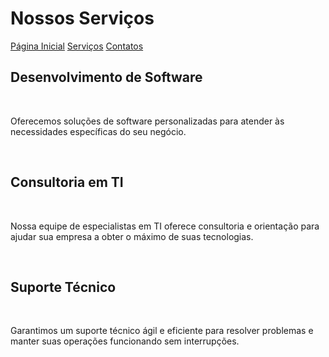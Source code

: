 <!DOCTYPE html>
<html lang="pt-br"
  <head>
    <meta charset="UTF-8">
    <meta name="viewport" content="width=device-width, initial-scale=1.0">
    <title>projeto2</title>
  </head>
  <body>
    <h1>Nossos Serviços</h1>
    <a href="https://github.com/Anderson6919/Projetodocao2/blob/fdead200890fdcec4012b514919f61fc55290299/pagina-inicial.md">Página Inicial</a>
    <a href="">Serviços</a>
    <a href="https://github.com/Anderson6919/Projetodocao2/blob/b3b087d9aaf1217ada65de7251d98ee60560f39a/servicos.md">Contatos</a>
    <br>
    <h2>Desenvolvimento de Software</h2>
    <br>
    <p>Oferecemos soluções de software personalizadas para atender às necessidades específicas do seu negócio.</p>
    <br>
    <h2>Consultoria em TI</h2>
    <br>
    <p>Nossa equipe de especialistas em TI oferece consultoria e orientação para ajudar sua empresa a obter o máximo de suas tecnologias.</p>
    <br>
    <h2>Suporte Técnico</h2>
    <br>
    <p>Garantimos um suporte técnico ágil e eficiente para resolver problemas e manter suas operações funcionando sem interrupções.</p>
  </body>
</html>
